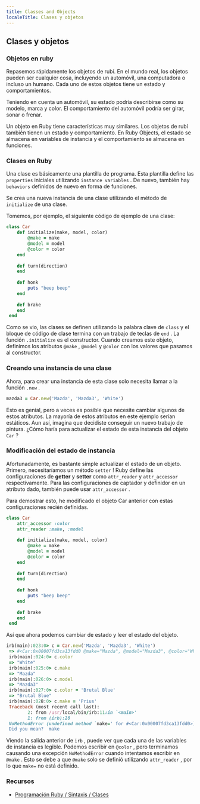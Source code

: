 ```yaml
---
title: Classes and Objects
localeTitle: Clases y objetos
---
```

## Clases y objetos

### Objetos en ruby

Repasemos rápidamente los objetos de rubí. En el mundo real, los objetos pueden ser cualquier cosa, incluyendo un automóvil, una computadora o incluso un humano. Cada uno de estos objetos tiene un estado y comportamientos.

Teniendo en cuenta un automóvil, su estado podría describirse como su modelo, marca y color. El comportamiento del automóvil podría ser girar, sonar o frenar.

Un objeto en Ruby tiene características muy similares. Los objetos de rubí también tienen un estado y comportamiento. En Ruby Objects, el estado se almacena en variables de instancia y el comportamiento se almacena en funciones.

### Clases en Ruby

Una clase es básicamente una plantilla de programa. Esta plantilla define las `properties` iniciales utilizando `instance variables` . De nuevo, también hay `behaviors` definidos de nuevo en forma de funciones.

Se crea una nueva instancia de una clase utilizando el método de `initialize` de una clase.

Tomemos, por ejemplo, el siguiente código de ejemplo de una clase:

```Ruby
class Car 
    def initialize(make, model, color) 
        @make = make 
        @model = model 
        @color = color 
    end 
 
    def turn(direction) 
    end 
 
    def honk 
        puts "beep beep" 
    end 
 
    def brake 
    end 
 end 
```

Como se vio, las clases se definen utilizando la palabra clave de `class` y el bloque de código de clase termina con un trabajo de teclas de `end` . La función `.initialize` es el constructor. Cuando creamos este objeto, definimos los atributos `@make` , `@model` y `@color` con los valores que pasamos al constructor.

### Creando una instancia de una clase

Ahora, para crear una instancia de esta clase solo necesita llamar a la función `.new` .

```Ruby
mazda3 = Car.new('Mazda', 'Mazda3', 'White') 
```

Esto es genial, pero a veces es posible que necesite cambiar algunos de estos atributos. La mayoría de estos atributos en este ejemplo serían estáticos. Aun así, imagina que decidiste conseguir un nuevo trabajo de pintura. ¿Cómo haría para actualizar el estado de esta instancia del objeto `Car` ?

### Modificación del estado de instancia

Afortunadamente, es bastante simple actualizar el estado de un objeto. Primero, necesitaríamos un método `setter` ! Ruby define las configuraciones de **getter** y **setter** como `attr_reader` y `attr_accessor` respectivamente. Para las configuraciones de captador y definidor en un atributo dado, también puede usar `attr_accessor` .

Para demostrar esto, he modificado el objeto Car anterior con estas configuraciones recién definidas.

```Ruby
class Car 
    attr_accessor :color 
    attr_reader :make, :model 
 
    def initialize(make, model, color) 
        @make = make 
        @model = model 
        @color = color 
    end 
 
    def turn(direction) 
    end 
 
    def honk 
        puts "beep beep" 
    end 
 
    def brake 
    end 
 end 
```

Así que ahora podemos cambiar de estado y leer el estado del objeto.

```Ruby
irb(main):023:0> c = Car.new('Mazda', 'Mazda3', 'White') 
 => #<Car:0x00007fd3ca13fdd0 @make="Mazda", @model="Mazda3", @color="White", @speed=nil> 
 irb(main):024:0> c.color 
 => "White" 
 irb(main):025:0> c.make 
 => "Mazda" 
 irb(main):026:0> c.model 
 => "Mazda3" 
 irb(main):027:0> c.color = 'Brutal Blue' 
 => "Brutal Blue" 
 irb(main):028:0> c.make = 'Prius' 
 Traceback (most recent call last): 
        2: from /usr/local/bin/irb:11:in `<main>' 
        1: from (irb):28 
 NoMethodError (undefined method `make=' for #<Car:0x00007fd3ca13fdd0>) 
 Did you mean?  make 
```

Viendo la salida anterior de `irb` , puede ver que cada una de las variables de instancia es legible. Podemos escribir en `@color` , pero terminamos causando una excepción `NoMethodError` cuando intentamos escribir en `@make` . Esto se debe a que `@make` solo se definió utilizando `attr_reader` , por lo que `make=` no está definido.

### Recursos

*   [Programación Ruby / Sintaxis / Clases](https://en.wikibooks.org/wiki/Ruby_Programming/Syntax/Classes)